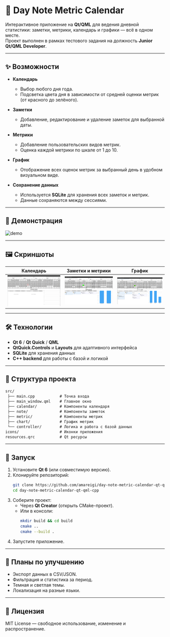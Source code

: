# 📅 Day Note Metric Calendar

Интерактивное приложение на **Qt/QML** для ведения дневной статистики: заметки, метрики, календарь и графики — всё в одном месте.  
Проект выполнен в рамках тестового задания на должность **Junior Qt/QML Developer**.

---

## ✨ Возможности

- **Календарь**
  - Выбор любого дня года.
  - Подсветка цвета дня в зависимости от средней оценки метрик (от красного до зелёного).
  
- **Заметки**
  - Добавление, редактирование и удаление заметок для выбранной даты.
  
- **Метрики**
  - Добавление пользовательских видов метрик.
  - Оценка каждой метрики по шкале от 1 до 10.
  
- **График**
  - Отображение всех оценок метрик за выбранный день в удобном визуальном виде.

- **Сохранение данных**
  - Используется **SQLite** для хранения всех заметок и метрик.
  - Данные сохраняются между сессиями.

---

## 🎥 Демонстрация

![demo](docs/demo.gif)

---

## 🖼 Скриншоты
| Календарь | Заметки и метрики | График |
|-----------|------------------|--------|
| ![calendar](docs/screenshots/calendar.png) | ![notes_metrics](docs/screenshots/notes_metrics.png) | ![chart](docs/screenshots/chart.png) |

---

## 🛠 Технологии

- **Qt 6** / **Qt Quick** / **QML**
- **QtQuick.Controls** и **Layouts** для адаптивного интерфейса
- **SQLite** для хранения данных
- **C++ backend** для работы с базой и логикой

---

## 📂 Структура проекта

```
src/
 ├── main.cpp           # Точка входа
 ├── main_window.qml    # Главное окно
 ├── calendar/          # Компоненты календаря
 ├── note/              # Компоненты заметок
 ├── metric/            # Компоненты метрик
 ├── chart/             # График метрик
 └── controller/        # Логика и работа с базой данных
icons/                  # Иконки приложения
resources.qrc           # Qt ресурсы
```

---

## 🚀 Запуск

1. Установите **Qt 6** (или совместимую версию).
2. Клонируйте репозиторий:
   ```bash
   git clone https://github.com/amareigi/day-note-metric-calendar-qt-qml-cpp.git
   cd day-note-metric-calendar-qt-qml-cpp
   ```
3. Соберите проект:
   - Через **Qt Creator** (открыть CMake-проект).
   - Или в консоли:
     ```bash
     mkdir build && cd build
     cmake ..
     cmake --build .
     ```
4. Запустите приложение.

---

## 📌 Планы по улучшению

- Экспорт данных в CSV/JSON.
- Фильтрация и статистика за период.
- Темная и светлая темы.
- Локализация на разные языки.

---

## 📄 Лицензия
MIT License — свободное использование, изменение и распространение.

